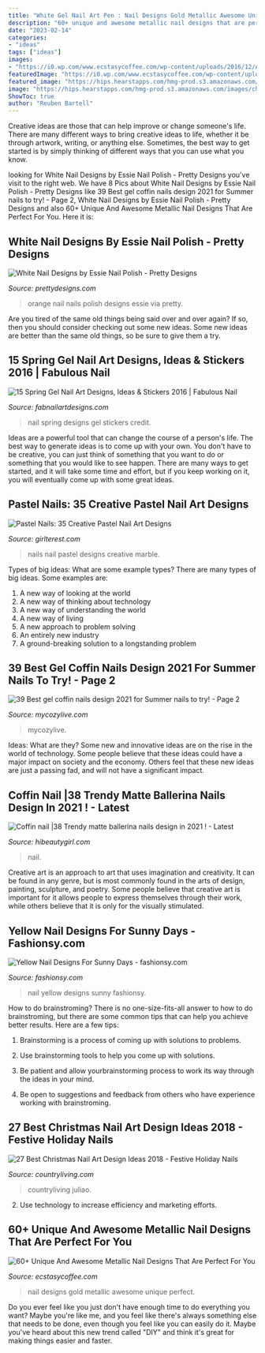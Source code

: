 ```yaml
---
title: "White Gel Nail Art Pen : Nail Designs Gold Metallic Awesome Unique Perfect"
description: "60+ unique and awesome metallic nail designs that are perfect for you"
date: "2023-02-14"
categories:
- "ideas"
tags: ["ideas"]
images:
- "https://i0.wp.com/www.ecstasycoffee.com/wp-content/uploads/2016/12/A-red-and-gold-inspired-nail-art-design.jpg?resize=600%2C600"
featuredImage: "https://i0.wp.com/www.ecstasycoffee.com/wp-content/uploads/2016/12/A-red-and-gold-inspired-nail-art-design.jpg?resize=600%2C600"
featured_image: "https://hips.hearstapps.com/hmg-prod.s3.amazonaws.com/images/christmas-nail-art-twinkle-stars-1568226056.jpg?crop=0.668xw:1.00xh;0.122xw,0&amp;resize=480:*"
image: "https://hips.hearstapps.com/hmg-prod.s3.amazonaws.com/images/christmas-nail-art-twinkle-stars-1568226056.jpg?crop=0.668xw:1.00xh;0.122xw,0&amp;resize=480:*"
ShowToc: true
author: "Reuben Bartell"
---
```



Creative ideas are those that can help improve or change someone's life. There are many different ways to bring creative ideas to life, whether it be through artwork, writing, or anything else. Sometimes, the best way to get started is by simply thinking of different ways that you can use what you know.

	

		
looking for White Nail Designs by Essie Nail Polish - Pretty Designs you've visit to the right web. We have 8 Pics about White Nail Designs by Essie Nail Polish - Pretty Designs like 39 Best gel coffin nails design 2021 for Summer nails to try! - Page 2, White Nail Designs by Essie Nail Polish - Pretty Designs and also 60+ Unique And Awesome Metallic Nail Designs That Are Perfect For You. Here it is:
		
    
## White Nail Designs By Essie Nail Polish - Pretty Designs

<img loading=lazy src="http://www.prettydesigns.com/wp-content/uploads/2014/04/White-and-Orange-Nails.jpg" onerror="this.onerror=null;this.src='https://tse4.mm.bing.net/th?id=OIP.4SX9u75DHDmoZazfIUWFbAHaLD&amp;pid=15.1';" alt="White Nail Designs by Essie Nail Polish - Pretty Designs">

_Source: prettydesigns.com_

>orange nail nails polish designs essie via pretty. 

	

Are you tired of the same old things being said over and over again? If so, then you should consider checking out some new ideas. Some new ideas are better than the same old things, so be sure to give them a try.

    
## 15 Spring Gel Nail Art Designs, Ideas &amp; Stickers 2016 | Fabulous Nail

<img loading=lazy src="http://fabnailartdesigns.com/wp-content/uploads/2016/03/15-Spring-Gel-Nail-Art-Designs-Ideas-Stickers-2016-11.jpg" onerror="this.onerror=null;this.src='https://tse4.mm.bing.net/th?id=OIP.IgO5IQmjPB9-EWUsIXgMUQHaHa&amp;pid=15.1';" alt="15 Spring Gel Nail Art Designs, Ideas &amp; Stickers 2016 | Fabulous Nail">

_Source: fabnailartdesigns.com_

>nail spring designs gel stickers credit. 

	

Ideas are a powerful tool that can change the course of a person's life. The best way to generate ideas is to come up with your own. You don't have to be creative, you can just think of something that you want to do or something that you would like to see happen. There are many ways to get started, and it will take some time and effort, but if you keep working on it, you will eventually come up with some great ideas.

    
## Pastel Nails: 35 Creative Pastel Nail Art Designs

<img loading=lazy src="http://girlterest.com/wp-content/uploads/2017/05/pastel1.jpg" onerror="this.onerror=null;this.src='https://tse1.mm.bing.net/th?id=OIP.tLbf780fOfBY7fi0QAI0DgHaHa&amp;pid=15.1';" alt="Pastel Nails: 35 Creative Pastel Nail Art Designs">

_Source: girlterest.com_

>nails nail pastel designs creative marble. 

	

Types of big ideas: What are some example types?
There are many types of big ideas. Some examples are:
1. A new way of looking at the world 
2. A new way of thinking about technology 
3. A new way of understanding the world 
4. A new way of living 
5. A new approach to problem solving 
6. An entirely new industry 
7. A ground-breaking solution to a longstanding problem 

    
## 39 Best Gel Coffin Nails Design 2021 For Summer Nails To Try! - Page 2

<img loading=lazy src="https://mycozylive.com/wp-content/uploads/2021/05/12.jpg" onerror="this.onerror=null;this.src='https://tse2.mm.bing.net/th?id=OIP.aYT8z1U_pHWvvykSpNj3rgHaLH&amp;pid=15.1';" alt="39 Best gel coffin nails design 2021 for Summer nails to try! - Page 2">

_Source: mycozylive.com_

>mycozylive. 

	

Ideas: What are they?
Some new and innovative ideas are on the rise in the world of technology. Some people believe that these ideas could have a major impact on society and the economy. Others feel that these new ideas are just a passing fad, and will not have a significant impact.

    
## Coffin Nail |38 Trendy Matte Ballerina Nails Design In 2021 ! - Latest

<img loading=lazy src="https://hibeautygirl.com/wp-content/uploads/2021/03/28-7.jpg" onerror="this.onerror=null;this.src='https://tse1.mm.bing.net/th?id=OIP.fdbs4JdXLNfA5kYByxfsMwHaMo&amp;pid=15.1';" alt="Coffin nail |38 Trendy matte ballerina nails design in 2021 ! - Latest">

_Source: hibeautygirl.com_

>nail. 

	

Creative art is an approach to art that uses imagination and creativity. It can be found in any genre, but is most commonly found in the arts of design, painting, sculpture, and poetry. Some people believe that creative art is important for it allows people to express themselves through their work, while others believe that it is only for the visually stimulated.

    
## Yellow Nail Designs For Sunny Days - Fashionsy.com

<img loading=lazy src="https://fashionsy.com/wp-content/uploads/2014/05/yellow-nail-art-designs-3.jpg" onerror="this.onerror=null;this.src='https://tse4.mm.bing.net/th?id=OIP.TdmkpX7o_8hQmYIN4XK-RQHaFj&amp;pid=15.1';" alt="Yellow Nail Designs For Sunny Days - fashionsy.com">

_Source: fashionsy.com_

>nail yellow designs sunny fashionsy. 

	

How to do brainstroming?
There is no one-size-fits-all answer to how to do brainstroming, but there are some common tips that can help you achieve better results. Here are a few tips:
1. Brainstorming is a process of coming up with solutions to problems.

2. Use brainstorming tools to help you come up with solutions.

3. Be patient and allow yourbrainstorming process to work its way through the ideas in your mind.

4. Be open to suggestions and feedback from others who have experience working with brainstroming.

    
## 27 Best Christmas Nail Art Design Ideas 2018 - Festive Holiday Nails

<img loading=lazy src="https://hips.hearstapps.com/hmg-prod.s3.amazonaws.com/images/christmas-nail-art-twinkle-stars-1568226056.jpg?crop=0.668xw:1.00xh;0.122xw,0&amp;resize=480:*" onerror="this.onerror=null;this.src='https://tse3.mm.bing.net/th?id=OIP.XwiHxtubr0YDJzA2GZUTrgHaLH&amp;pid=15.1';" alt="27 Best Christmas Nail Art Design Ideas 2018 - Festive Holiday Nails">

_Source: countryliving.com_

>countryliving juliao. 

	

2. Use technology to increase efficiency and marketing efforts.

    
## 60+ Unique And Awesome Metallic Nail Designs That Are Perfect For You

<img loading=lazy src="https://i0.wp.com/www.ecstasycoffee.com/wp-content/uploads/2016/12/A-red-and-gold-inspired-nail-art-design.jpg?resize=600%2C600" onerror="this.onerror=null;this.src='https://tse4.mm.bing.net/th?id=OIP.vgH3_rpDIRXMSy15nL7hnAHaHa&amp;pid=15.1';" alt="60+ Unique And Awesome Metallic Nail Designs That Are Perfect For You">

_Source: ecstasycoffee.com_

>nail designs gold metallic awesome unique perfect. 

	

Do you ever feel like you just don't have enough time to do everything you want? Maybe you're like me, and you feel like there's always something else that needs to be done, even though you feel like you can easily do it. Maybe you've heard about this new trend called "DIY" and think it's great for making things easier and faster.

